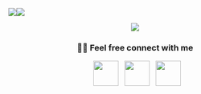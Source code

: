 ![](https://github-readme-stats.vercel.app/api?username=oguzhantarhan&include_all_commits=true&count_private=true&show_icons=true&&line_height=20title_color=7A7ADB&icon_color=2234AE&text_color=D3D3D3&bg_color=0,000000,130F40)![](https://github-readme-stats.vercel.app/api/top-langs/?username=oguzhantarhan&layout=compact&text_color=daf7dc&bg_color=151515)

<p align="center">
  <a href="https://skillicons.dev">
    <img src="https://skillicons.dev/icons?i=cs,dotnet,java,flutter,dart,html,css,bootstrap,js,ts,nodejs,react,angular,mysql,wordpress,git" />
  </a>
</p>

<h3 align = " center "> 🤝🏻 Feel free connect with me </h3>

<p align="center">
&nbsp; <a href="https://www.instagram.com/oguz.tarhan51/" target="_blank" rel="noopener noreferrer"><img src="https://img.icons8.com/plasticine/100/000000/instagram-new.png" width="50" /></a>
&nbsp; <a href="https://www.linkedin.com/in/oguztarhan/" target="_blank" rel="noopener noreferrer"><img src="https://img.icons8.com/plasticine/100/000000/linkedin.png" width="50" /></a>
&nbsp; <a href="mailto:oguz.tarhan51@gmail.com" target="_blank" rel="noopener noreferrer"><img src="https://img.icons8.com/plasticine/100/000000/gmail.png"  width="50" /></a>
</p>
